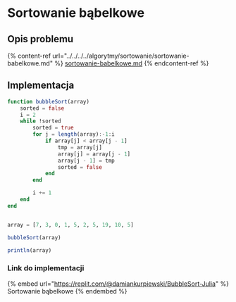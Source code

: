 # Sortowanie bąbelkowe

## Opis problemu

{% content-ref url="../../../../algorytmy/sortowanie/sortowanie-babelkowe.md" %}
[sortowanie-babelkowe.md](../../../../algorytmy/sortowanie/sortowanie-babelkowe.md)
{% endcontent-ref %}

## Implementacja

```julia
function bubbleSort(array)
    sorted = false
    i = 2
    while !sorted
        sorted = true
        for j = length(array):-1:i
            if array[j] < array[j - 1]
                tmp = array[j]
                array[j] = array[j - 1]
                array[j - 1] = tmp
                sorted = false
            end
        end

        i += 1
    end
end


array = [7, 3, 0, 1, 5, 2, 5, 19, 10, 5]

bubbleSort(array)

println(array)
```

### Link do implementacji

{% embed url="https://replit.com/@damiankurpiewski/BubbleSort-Julia" %}
Sortowanie bąbelkowe
{% endembed %}